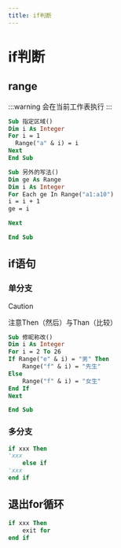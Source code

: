 ```yaml
---
title: if判断
---
```


# if判断

## range

:::warning
会在当前工作表执行
:::

```vb
Sub 指定区域()
Dim i As Integer
For i = 1
  Range("a" & i) = i
Next
End Sub
```

```vb
Sub 另外的写法()
Dim ge As Range
Dim i As Integer
For Each ge In Range("a1:a10")
i = i + 1
ge = i

Next

End Sub

```



## if语句

### 单分支

> [!caution]
>
> 注意Then（然后）与Than（比较）

```vb
Sub 修昵称改()
Dim i As Integer
For i = 2 To 26
If Range("e" & i) = "男" Then
    Range("f" & i) = "先生"
Else
    Range("f" & i) = "女生"
End If
Next

End Sub
```

### 多分支

```vb
if xxx Then
'xxx
	else if
'xxx
end if
```

## 退出for循环

```vb
if xxx Then
	exit for
end if
```
